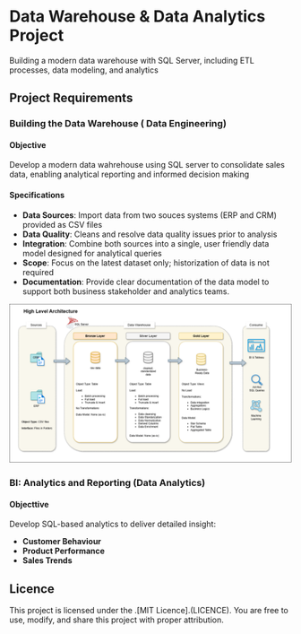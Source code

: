 # Data Warehouse & Data Analytics Project
Building a modern data warehouse with SQL Server, including ETL processes, data modeling, and analytics

## Project Requirements

### Building the Data Warehouse ( Data Engineering)

#### Objective
Develop a modern data wahrehouse using SQL server to consolidate sales data, enabling analytical reporting and informed decision making

#### Specifications
- **Data Sources**: Import data from two souces systems (ERP and CRM) provided as CSV files
- **Data Quality**: Cleans and resolve data quality issues prior to analysis
- **Integration**: Combine both sources into a single, user friendly data model designed for analytical queries
- **Scope**: Focus on the latest dataset only; historization of data is not required
- **Documentation**: Provide clear documentation of the data model to support both business stakeholder and analytics teams.

![Alt text](/docs/HighLevelArchitectureDiagram.png)

### BI: Analytics and Reporting (Data Analytics)

#### Objecttive
Develop  SQL-based analytics to deliver detailed insight:
- **Customer Behaviour**
- **Product Performance**
- **Sales Trends**

## Licence

This project is licensed under the .[MIT Licence].(LICENCE). You are free to use, modify, and share this project with proper attribution.



  


